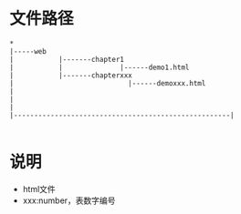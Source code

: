 # 文件路径
```
*
|-----web
|           |-------chapter1
|           |              |------demo1.html
|           |-------chapterxxx
|                            |------demoxxx.html
|
|
|
|-----------------------------------------------------|


```
# 说明
- html文件
- xxx:number，表数字编号